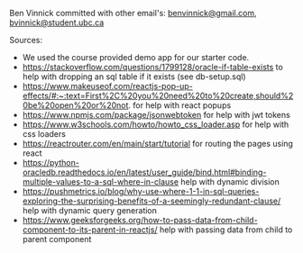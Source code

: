 Ben Vinnick committed with other email's: benvinnick@gmail.com, bvinnick@student.ubc.ca

Sources:
- We used the course provided demo app for our starter code.
- https://stackoverflow.com/questions/1799128/oracle-if-table-exists to help with dropping an sql table if it exists (see db-setup.sql)
- https://www.makeuseof.com/reactjs-pop-up-effects/#:~:text=First%2C%20you%20need%20to%20create,should%20be%20open%20or%20not. for help with react popups
- https://www.npmjs.com/package/jsonwebtoken for help with jwt tokens
- https://www.w3schools.com/howto/howto_css_loader.asp for help with css loaders
- https://reactrouter.com/en/main/start/tutorial for routing the pages using react
- https://python-oracledb.readthedocs.io/en/latest/user_guide/bind.html#binding-multiple-values-to-a-sql-where-in-clause help with dynamic division
- https://pushmetrics.io/blog/why-use-where-1-1-in-sql-queries-exploring-the-surprising-benefits-of-a-seemingly-redundant-clause/ help with dynamic query generation
- https://www.geeksforgeeks.org/how-to-pass-data-from-child-component-to-its-parent-in-reactjs/ help with passing data from child to parent component
